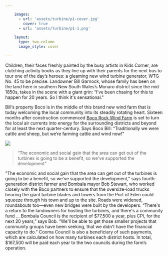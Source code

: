 ```yaml
---

    images:
      - url: 'assets/turbine/p1-cover.jpg'
        cover: true
      - url: 'assets/turbine/p1-1.png'

    layout:
      type: two-column
      image_style: cover

---
```


Children, their faces freshly painted by the busy artists in Kids Corner, are clutching activity books as they line up with their parents for the next bus to tour one of the day’s heroes: a gleaming new wind turbine generator, WTG No. 45 to be precise. Landowner Bill Garnock, whose family has been on the land here in southern New South Wales’s Monaro district since the mid 1850s, takes in the scene with a giant grin: “I’ve been chasing for this to happen for 20 years. So I think it's sensational.”

<p>Bill’s property Boco is in the middle of this brand new wind farm that is today welcoming the local community into its steadily rotating heart. Sixteen months after construction commenced <a href="http://bocorockwindfarm.com.au/" target="_blank">Boco Rock Wind Farm</a> is set to turn the local air currents into energy for the surrounding districts and beyond for at least the next quarter-century. Says Boco Bill: “Traditionally we were cattle and sheep, but we’re farming cattle and wind now!”</p>

<img data-media-id="images:2" src="assets/turbine/p1-2.png">

<blockquote>“The economic and social gain that the area can get out of the turbines is going to be a benefit, so we've supported the development”</blockquote>

"The economic and social gain that the area can get out of the turbines is going to be a benefit, so we've supported the development," says fourth-generation district farmer and Bombala mayor Bob Stewart, who worked closely with the Boco partners to ensure that the oversize-load trucks bearing the giant turbine blades and towers from the Port of Eden could squeeze through his town and up to the site. Roads were widened, roundabouts too—even new bridges were built by the developers. “There's a return to the landowners for hosting the turbines, and there's a community fund … Bombala Council is the recipient of $77,500 a year, plus CPI, for the next 20 years,” says Bob. “We'll be able to get those smaller projects that community groups have been seeking, that we didn't have the financial capacity to do.” Cooma Council is also a  beneficiary of such payments, which are calculated on how many turbines each district hosts. In total, $167,500 will be paid each year to the two councils during the farm’s operation.
